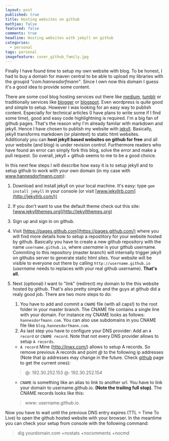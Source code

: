 ```yaml
---
layout: post
published: true
title: Hosting websites on github
mathjax: false
featured: false
comments: true
headline: Hosting websites with jekyll on github
categories:
  - personal
tags: personal
imagefeature: cover_github_family.jpg
---
```


Finally I have found time to setup my own website with blog. To be honest, I had to buy a domain for maven central to be able to upload my libraries with the groupid _"com.hannesdorfmann"_. Since I own now this domain I guess it's a good idea to provide some content.

There are some cool blog hosting services out there like [medium](http://www.medium.com), [tumblr](http://www.tumblr.com) or traditionally services like [blogger](www.blogger.com) or [blogspot](www.blogspot.com). Even wordpress is quite good and simple to setup. However I was looking for an easy way to publish content. Especially for technical articles (I have plans to write some if I find some time),  good and easy code highlightning is required. I'm a big fan of github pages. That's the reason why I'm already familar with markdown and jekyll. Hence I have chosen to publish my website with [jekyll](http://jekyllrb.com). Basically, jekyll transforms markdown (or plaintext) to static html websites. Additionaly you can **host jekyll based websites on github for free** and all your website (and blog) is under revision control. Furthermore readers who have found an error can simply fork this blog, solve the error and make a pull request. So overall, jekyll + github seems to me to be a good choice.

In this next few steps I will describe how easy it is to setup jekyll and to setup github to work with your own domain (in my case with www.hannesdorfmann.com):

1. Download and install jekyll on your local machine. It's easy: type `gem install jekyll` in your console (or visit [www.jekyllrb.com](http://jekyllrb.com/))
2. If you don't want to use the default theme check out this site: [www.jekyllthemes.org](http://jekyllthemes.org)
3. Sign up and sign in on github.
4. Visit [https://pages.github.com](https://pages.github.com/) where you will find more details how to setup a repostitory for your website hosted by github. Basically you have to create a new github repository with the name `username.github.io`, where _username_ is your github username. Commiting to this repository (master branch) will internally trigger jekyll on githubs server to generate static html sites. Your website will be visible to everyone out there by calling `http://username.github.io` (_username_ needs to replaces with your real github username). **That's all.**
5. Next (optional) I want to "link" (redirect) my domain to the this website hosted by github. That's also pretty simple and the guys at github did a realy good job. There are two more steps to do:
   1. You have to add and commit a `CNAME` file (with all caps!) to the root folder in your master branch. The CNAME file contains a single line with your domain. For instance my CNAME looks as follows:
`hannesdorfmann.com`. You can also use subdomains in you CNAME file like `blog.hannesdorfmann.com`.
   2. As last step you have to configure your DNS provider: Add an `A record` or `CNAME record`. Note that not every DNS provider allows to setup `A records`.

   - `A record` Mine (http://inwx.com/) allows to setup A records. So remove previous A records and point _@_ to the following ip addresses (Note that ip addresses may change in the future. Check [github](https://help.github.com/articles/tips-for-configuring-an-a-record-with-your-dns-provider) page to get the current ones):
   > @: 192.30.252.153
   > @: 192.30.252.154

   - `CNAME` is something like an alias to link to another url. You have to link your domain to username.github.io. **(Note the trailing full stop)**. The CNAME records looks like this:
   > www: username.github.io.

Now you have to wait until the previous DNS entry expires (TTL = Time To Live) to open the github hosted website with your browser. In the meantime you can check your setup from console with the following command:
  > dig yourdomain.com +nostats +nocomments +nocmd
